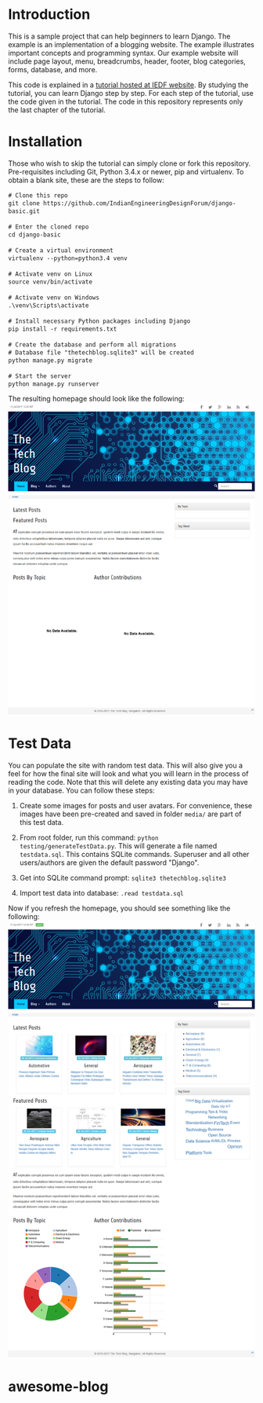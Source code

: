 # Introduction #
This is a sample project that can help beginners to learn Django. The example is an implementation of a blogging website. The example illustrates important concepts and programming syntax. Our example website will include page layout, menu, breadcrumbs, header, footer, blog categories, forms, database, and more.

This code is explained in a [tutorial hosted at IEDF website](https://iedf.in/index.php/learn/courses/96-learn-django-by-example). By studying the tutorial, you can learn Django step by step. For each step of the tutorial, use the code given in the tutorial. The code in this repository represents only the last chapter of the tutorial.

# Installation #
Those who wish to skip the tutorial can simply clone or fork this repository. Pre-requisites including Git, Python 3.4.x or newer, pip and virtualenv. To obtain a blank site, these are the steps to follow:
```
# Clone this repo
git clone https://github.com/IndianEngineeringDesignForum/django-basic.git

# Enter the cloned repo
cd django-basic

# Create a virtual environment
virtualenv --python=python3.4 venv

# Activate venv on Linux
source venv/bin/activate

# Activate venv on Windows
.\venv\Scripts\activate

# Install necessary Python packages including Django
pip install -r requirements.txt

# Create the database and perform all migrations
# Database file "thetechblog.sqlite3" will be created
python manage.py migrate

# Start the server
python manage.py runserver
```

The resulting homepage should look like the following:
![Homepage with no data](docs/screenshots/nodata.home.1.png "Homepage with no data")

# Test Data #
You can populate the site with random test data. This will also give you a feel for how the final site will look and what you will learn in the process of reading the code. Note that this will delete any existing data you may have in your database. You can follow these steps:

1. Create some images for posts and user avatars. For convenience, these images have been pre-created and saved in folder `media/` are part of this test data.

2. From root folder, run this command: `python testing/generateTestData.py`. This will generate a file named `testdata.sql`. This contains SQLite commands. Superuser and all other users/authors are given the default password "Django".

3. Get into SQLite command prompt: `sqlite3 thetechblog.sqlite3`

4. Import test data into database: `.read testdata.sql`

Now if you refresh the homepage, you should see something like the following:
![Homepage with test data](docs/screenshots/testdata.home.1.png "Homepage with test data")
# awesome-blog
